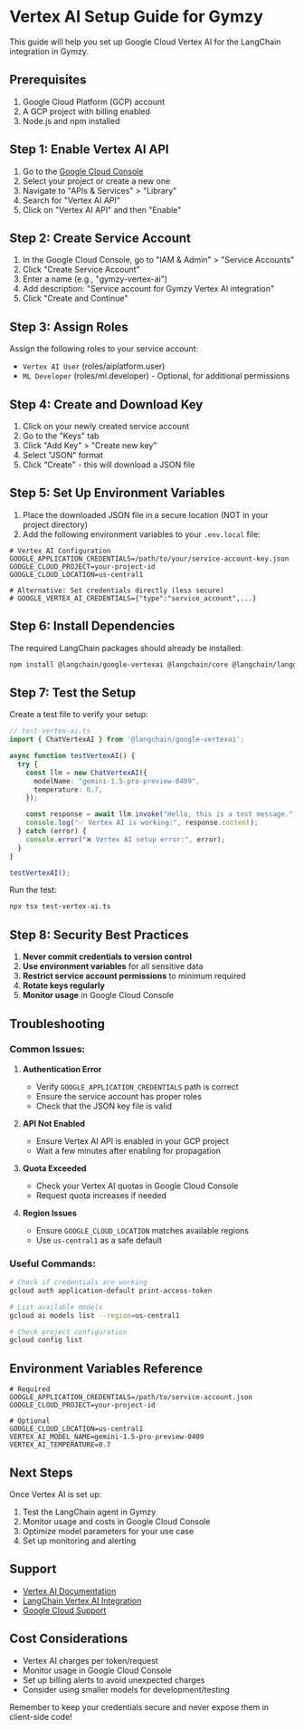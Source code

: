 # Vertex AI Setup Guide for Gymzy

This guide will help you set up Google Cloud Vertex AI for the LangChain integration in Gymzy.

## Prerequisites

1. Google Cloud Platform (GCP) account
2. A GCP project with billing enabled
3. Node.js and npm installed

## Step 1: Enable Vertex AI API

1. Go to the [Google Cloud Console](https://console.cloud.google.com/)
2. Select your project or create a new one
3. Navigate to "APIs & Services" > "Library"
4. Search for "Vertex AI API"
5. Click on "Vertex AI API" and then "Enable"

## Step 2: Create Service Account

1. In the Google Cloud Console, go to "IAM & Admin" > "Service Accounts"
2. Click "Create Service Account"
3. Enter a name (e.g., "gymzy-vertex-ai")
4. Add description: "Service account for Gymzy Vertex AI integration"
5. Click "Create and Continue"

## Step 3: Assign Roles

Assign the following roles to your service account:
- `Vertex AI User` (roles/aiplatform.user)
- `ML Developer` (roles/ml.developer) - Optional, for additional permissions

## Step 4: Create and Download Key

1. Click on your newly created service account
2. Go to the "Keys" tab
3. Click "Add Key" > "Create new key"
4. Select "JSON" format
5. Click "Create" - this will download a JSON file

## Step 5: Set Up Environment Variables

1. Place the downloaded JSON file in a secure location (NOT in your project directory)
2. Add the following environment variables to your `.env.local` file:

```env
# Vertex AI Configuration
GOOGLE_APPLICATION_CREDENTIALS=/path/to/your/service-account-key.json
GOOGLE_CLOUD_PROJECT=your-project-id
GOOGLE_CLOUD_LOCATION=us-central1

# Alternative: Set credentials directly (less secure)
# GOOGLE_VERTEX_AI_CREDENTIALS={"type":"service_account",...}
```

## Step 6: Install Dependencies

The required LangChain packages should already be installed:

```bash
npm install @langchain/google-vertexai @langchain/core @langchain/langgraph langchain
```

## Step 7: Test the Setup

Create a test file to verify your setup:

```typescript
// test-vertex-ai.ts
import { ChatVertexAI } from '@langchain/google-vertexai';

async function testVertexAI() {
  try {
    const llm = new ChatVertexAI({
      modelName: "gemini-1.5-pro-preview-0409",
      temperature: 0.7,
    });

    const response = await llm.invoke("Hello, this is a test message.");
    console.log("✅ Vertex AI is working:", response.content);
  } catch (error) {
    console.error("❌ Vertex AI setup error:", error);
  }
}

testVertexAI();
```

Run the test:
```bash
npx tsx test-vertex-ai.ts
```

## Step 8: Security Best Practices

1. **Never commit credentials to version control**
2. **Use environment variables** for all sensitive data
3. **Restrict service account permissions** to minimum required
4. **Rotate keys regularly**
5. **Monitor usage** in Google Cloud Console

## Troubleshooting

### Common Issues:

1. **Authentication Error**
   - Verify `GOOGLE_APPLICATION_CREDENTIALS` path is correct
   - Ensure the service account has proper roles
   - Check that the JSON key file is valid

2. **API Not Enabled**
   - Ensure Vertex AI API is enabled in your GCP project
   - Wait a few minutes after enabling for propagation

3. **Quota Exceeded**
   - Check your Vertex AI quotas in Google Cloud Console
   - Request quota increases if needed

4. **Region Issues**
   - Ensure `GOOGLE_CLOUD_LOCATION` matches available regions
   - Use `us-central1` as a safe default

### Useful Commands:

```bash
# Check if credentials are working
gcloud auth application-default print-access-token

# List available models
gcloud ai models list --region=us-central1

# Check project configuration
gcloud config list
```

## Environment Variables Reference

```env
# Required
GOOGLE_APPLICATION_CREDENTIALS=/path/to/service-account.json
GOOGLE_CLOUD_PROJECT=your-project-id

# Optional
GOOGLE_CLOUD_LOCATION=us-central1
VERTEX_AI_MODEL_NAME=gemini-1.5-pro-preview-0409
VERTEX_AI_TEMPERATURE=0.7
```

## Next Steps

Once Vertex AI is set up:

1. Test the LangChain agent in Gymzy
2. Monitor usage and costs in Google Cloud Console
3. Optimize model parameters for your use case
4. Set up monitoring and alerting

## Support

- [Vertex AI Documentation](https://cloud.google.com/vertex-ai/docs)
- [LangChain Vertex AI Integration](https://js.langchain.com/docs/integrations/chat/google_vertex_ai)
- [Google Cloud Support](https://cloud.google.com/support)

## Cost Considerations

- Vertex AI charges per token/request
- Monitor usage in Google Cloud Console
- Set up billing alerts to avoid unexpected charges
- Consider using smaller models for development/testing

Remember to keep your credentials secure and never expose them in client-side code!
